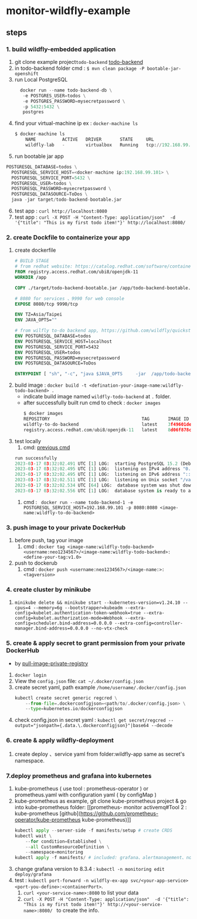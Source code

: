 # monitor-wildfly-example
## steps
### 1. build wildfly-embedded application
1. git clone example project`todo-backend` [todo-backend](https://github.com/wildfly/quickstart/tree/main/todo-backend#run-the-backend-locally-as-a-bootable-jar)
2. in todo-backend folder  cmd : `$ mvn clean package -P bootable-jar-openshift`
3. run  Local PostgreSQL 
   ```python
     docker run --name todo-backend-db \
	  -e POSTGRES_USER=todos \
	  -e POSTGRES_PASSWORD=mysecretpassword \
	  -p 5432:5432 \
	  postgres
   ```  
4. find your virtual-machine ip ex : `docker-machine ls`
	```python
	$ docker-machine ls
		NAME          ACTIVE   DRIVER       STATE     URL                         SWARM   DOCKER      ERRORS
		wildfly-lab   -        virtualbox   Running   tcp://192.168.99.101:2376           v19.03.12
	```
5. run bootable jar app
```python
POSTGRESQL_DATABASE=todos \
  POSTGRESQL_SERVICE_HOST=<docker-machine ip:192.168.99.101> \
  POSTGRESQL_SERVICE_PORT=5432 \
  POSTGRESQL_USER=todos \
  POSTGRESQL_PASSWORD=mysecretpassword \
  POSTGRESQL_DATASOURCE=ToDos \
  java -jar target/todo-backend-bootable.jar
```
6. test app : `curl http://localhost:8080`
7. test app : `curl -X POST -H "Content-Type: application/json"  -d '{"title": "This is my first todo item!"}' http://localhost:8080/`
### 2. create Dockfile to containerize your app
1. create dockerfile
	```dockerfile
	# BUILD STAGE
	# from redhat website: https://catalog.redhat.com/software/containers/ubi8/openjdk-11/5dd6a4b45a13461646f677f4?container-tabs=gti&gti-tabs=unauthenticated
	FROM registry.access.redhat.com/ubi8/openjdk-11 
	WORKDIR /app
	
	COPY ./target/todo-backend-bootable.jar /app/todo-backend-bootable.jar
	
	# 8080 for services 、9990 for web console  
	EXPOSE 8080/tcp 9990/tcp 
	
	ENV TZ=Asia/Taipei
	ENV JAVA_OPTS=""
	
	# from wilfly to-do backend app, https://github.com/wildfly/quickstart/tree/main/todo-backend
	ENV POSTGRESQL_DATABASE=todos 
	ENV POSTGRESQL_SERVICE_HOST=localhost
	ENV POSTGRESQL_SERVICE_PORT=5432
	ENV POSTGRESQL_USER=todos
	ENV POSTGRESQL_PASSWORD=mysecretpassword
	ENV POSTGRESQL_DATASOURCE=ToDos
	
	ENTRYPOINT [ "sh", "-c", "java $JAVA_OPTS     -jar  /app/todo-backend-bootable.jar"]
	```
1. build image : `docker build -t <defination-your-image-name:wildfly-todo-backend> .`
	- indicate build image named `wildfly-todo-backend` at  `.`  folder. 
	- after successfully built run cmd to check : `docker images`
		```python
		$ docker images
		REPOSITORY                                   TAG       IMAGE ID       CREATED          SIZE
		wildfly-to-do-backend                        latest    3f49601debe0   46 seconds ago   522MB
		registry.access.redhat.com/ubi8/openjdk-11   latest    8d06f878cd4a   41 hours ago     391MB

		```
1. test locally
	1. cmd:  [previous cmd](https://github.com/neokuo0715/monitor-wildfly-example/edit/master/README.md#1-build-wildfly-embedded-application)
	```python
	run successfully 
	2023-03-17 03:32:02.491 UTC [1] LOG:  starting PostgreSQL 15.2 (Debian 15.2-1.pgdg110+1) on x86_64-pc-linux-gnu, compiled by gcc (Debian 10.2.1-6) 10.2.1 20210110, 64-bit
	2023-03-17 03:32:02.495 UTC [1] LOG:  listening on IPv4 address "0.0.0.0", port 5432
	2023-03-17 03:32:02.495 UTC [1] LOG:  listening on IPv6 address "::", port 5432
	2023-03-17 03:32:02.511 UTC [1] LOG:  listening on Unix socket "/var/run/postgresql/.s.PGSQL.5432"
	2023-03-17 03:32:02.534 UTC [64] LOG:  database system was shut down at 2023-03-17 03:32:02 UTC
	2023-03-17 03:32:02.556 UTC [1] LOG:  database system is ready to accept connections
	```
	1. cmd : ` docker run --name todo-backend-1 -e POSTGRESQL_SERVICE_HOST=192.168.99.101 -p 8080:8080 <image-name:wildfly-to-do-backend>`
### 3. push image to your private DockerHub
1. before push, tag your image
	1. cmd : `docker tag <image-name:wildfly-todo-backend> <username:neo1234567>/<image-name:wildfly-todo-backend>:<define-your-tag:v1.0>`
2. push to dockerub
	1. cmd : `docker push <username:neo1234567>/<image-name:>:<tagversion>`
### 4. create cluster by minikube
1. `minikube delete && minikube start --kubernetes-version=v1.24.10 --cpus=4 --memory=6g --bootstrapper=kubeadm --extra-config=kubelet.authentication-token-webhook=true --extra-config=kubelet.authorization-mode=Webhook --extra-config=scheduler.bind-address=0.0.0.0 --extra-config=controller-manager.bind-address=0.0.0.0 --no-vtx-check`
### 5. create & apply secret to grant permission from your private DockerHub
- by [pull-image-private-registry](https://kubernetes.io/docs/tasks/configure-pod-container/pull-image-private-registry/)
1. `docker login`
2. View the `config.json` file: `cat ~/.docker/config.json`
3. create secret yaml, path example `/home/username/.docker/config.json`
	```python
	kubectl create secret generic regcred \
	    --from-file=.dockerconfigjson=<path/to/.docker/config.json> \
	    --type=kubernetes.io/dockerconfigjson
	```
4. check config.json in secret yaml : `kubectl get secret/regcred --output="jsonpath={.data.\.dockerconfigjson}"|base64 --decode`
### 6. create & apply wildfly-deployment 
1. create deploy 、service yaml from folder:wildfly-app same as secret's namespace.
### 7.deploy prometheus and grafana into kubernetes
1. kube-prometheus ( use tool : prometheus-operator ) or prometheus.yaml with configuration yaml ( by configMap )
2. kube-prometheus as example, git clone kube-prometheus project & go into kube-prometheus folder: [[prometheus- monitor activemq#Tool 2 : kube-prometheus [github](https://github.com/prometheus-operator/kube-prometheus kube-prometheus)]]
	```python
	kubectl apply --server-side -f manifests/setup # create CRDS
	kubectl wait \
		--for condition=Established \
		--all CustomResourceDefinition \
		--namespace=monitoring
	kubectl apply -f manifests/ # included: grafana、alertmanagement、nodeExporter... etc
	```
3. change grafana version to 8.3.4 : `kubectl -n monitoring edit deploy/grafana`
4. test : `kubectl port-forward -n wildfly-ex-app svc/<your-app-service> <port-you-define>:<containerPort>`.
	1. `curl <your-service-name>:8080` to list your data
	2. `curl -X POST -H "Content-Type: application/json"  -d '{"title": "This is my first todo item!"}' http://<your-service-name>:8080/ ` to create the info.
